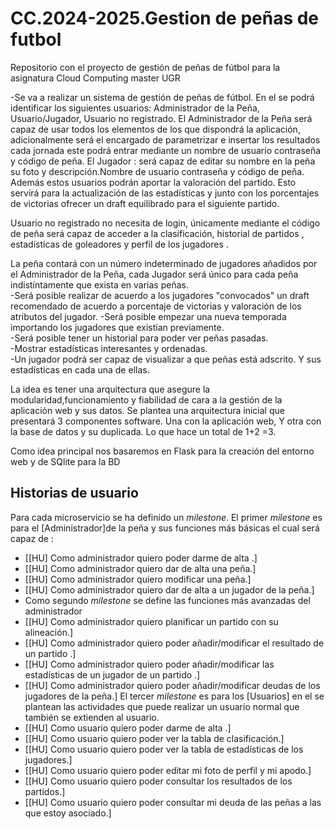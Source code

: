 # CC.2024-2025.Gestion de peñas de futbol
 Repositorio con el proyecto de gestión de peñas de fútbol para la asignatura Cloud Computing master UGR

-Se va a realizar un sistema de gestión de peñas de fútbol. 
En el se podrá identificar los siguientes usuarios: Administrador de la Peña, Usuario/Jugador, Usuario no registrado. 
El Administrador de la Peña será capaz de usar todos los elementos de los que dispondrá la aplicación, adicionalmente será el encargado de parametrizar e insertar los resultados cada jornada este podrá entrar mediante un nombre de usuario contraseña y código de peña.
El Jugador : será capaz de editar su nombre en la peña su foto y descripción.Nombre de usuario contraseña y código de peña. Además estos usuarios podrán aportar la valoración del partido. 
Esto servirá para la actualización de las estadísticas y junto con los porcentajes de victorias ofrecer un draft equilibrado para el siguiente partido.

Usuario no registrado no necesita de login, únicamente mediante el código de peña será capaz de acceder a la clasificación, historial de partidos , estadísticas de goleadores y perfil de los jugadores .

La peña contará con un número indeterminado de jugadores añadidos por el Administrador de la Peña, cada Jugador será único para cada peña indistíntamente que exista en varias peñas.                                                         
-Será posible realizar de acuerdo a los jugadores "convocados" un draft recomendado de acuerdo a porcentaje de victorias y valoración de los atributos del jugador. 
-Será posible empezar una nueva temporada importando los jugadores que existían previamente.                                                                                                                                                  
-Será posible tener un historial para poder ver peñas pasadas.                                                                                                                                                                                
-Mostrar estadísticas interesantes y ordenadas.                                                                                                                                                                                               
-Un jugador podrá ser capaz de visualizar a que peñas está adscrito. Y sus estadísticas en cada una de ellas.

La idea es tener una arquitectura que asegure la modularidad,funcionamiento y fiabilidad de cara a la gestión de la aplicación web y sus datos.
Se plantea una arquitectura inicial que presentará 3 componentes software. Una con la aplicación web, Y otra con la base de datos y su duplicada.
Lo que hace un total de 1+2 =3.

Como idea principal nos basaremos en Flask para la creación del entorno web y de SQlite para la BD
## Historias de usuario
Para cada microservicio se ha definido un *milestone*. El primer *milestone* es para el [Administrador]de la peña y sus funciones más básicas el cual será capaz de :
- [[HU] Como administrador quiero poder darme de alta .]
- [[HU] Como administrador quiero dar de alta una peña.]
- [[HU] Como administrador quiero modificar una peña.]
- [[HU] Como administrador quiero dar de alta a un jugador de la peña.]
- Como segundo *milestone* se define las funciones más avanzadas del administrador
- [[HU] Como administrador quiero planificar un partido con su alineación.]
- [[HU] Como administrador quiero poder añadir/modificar el resultado de un partido .]
- [[HU] Como administrador quiero poder añadir/modificar las estadísticas de un jugador de un partido .]
- [[HU] Como administrador quiero poder añadir/modificar deudas de los jugadores de la peña.]
El tercer *milestone* es para los [Usuarios] en el se plantean las actividades que puede realizar un usuario normal que también se extienden al usuario.
- [[HU] Como usuario quiero poder darme de alta .]
- [[HU] Como usuario quiero poder ver la tabla de clasificación.]
- [[HU] Como usuario quiero poder ver la tabla de estadísticas de los jugadores.]
- [[HU] Como usuario quiero poder editar mi foto de perfil y mi apodo.]
- [[HU] Como usuario quiero poder consultar los resultados de los partidos.]
- [[HU] Como usuario quiero poder consultar mi deuda de las peñas a las que estoy asociado.]
